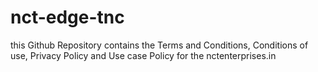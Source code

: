 # nct-edge-tnc
this Github Repository contains the Terms and Conditions, Conditions of use, Privacy Policy and Use case Policy
for the nctenterprises.in

